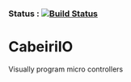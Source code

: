 ### Status : [![Build Status](https://travis-ci.org/pikaille/CabeiriIO.svg)](https://travis-ci.org/pikaille/CabeiriIO)
# CabeiriIO
Visually program micro controllers
